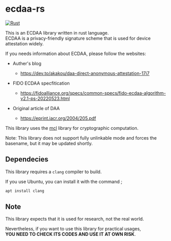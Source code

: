 # ecdaa-rs

[![Rust](https://github.com/akakou/ecdaa-rs/actions/workflows/rust.yml/badge.svg?branch=main)](https://github.com/akakou/ecdaa-rs/actions/workflows/rust.yml)

This is an ECDAA library written in rust language.   
ECDAA is a privacy-friendly signature scheme that is used for device attestation widely. 

If you needs information about ECDAA, please follow the websites:

- Auther's blog
  - https://dev.to/akakou/daa-direct-anonymous-attestation-17i7

- FIDO ECDAA specfitication
  - https://fidoalliance.org/specs/common-specs/fido-ecdaa-algorithm-v2.1-ps-20220523.html

- Original article of DAA
  - https://eprint.iacr.org/2004/205.pdf

This library uses the [mcl](https://github.com/herumi/mcl) library for cryptographic computation.

Note: This library does not support fully unlinkable mode and forces the basename, but it may be updated shortly.

## Dependecies

This library requires a `clang` compiler to build. 

If you use Ubuntu, you can install it with the command ;

```sh
apt install clang
```

## Note

This library expects that it is used for research, not the real world.  

Nevertheless, if you want to use this library for practical usages,   
**YOU NEED TO CHECK ITS CODES AND USE IT AT OWN RISK**.
